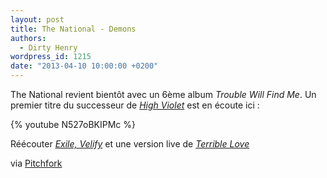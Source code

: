 ```yaml
---
layout: post
title: The National - Demons
authors:
  - Dirty Henry
wordpress_id: 1215
date: "2013-04-10 10:00:00 +0200"
---
```


The National revient bientôt avec un 6ème album _Trouble Will Find Me_. Un
premier titre du successeur de [_High Violet_](696) est en écoute ici :

{% youtube N527oBKIPMc %}

Réécouter [*Exile, Velify*](901) et une version live de [_Terrible Love_](788)

via
[Pitchfork](http://pitchfork.com/news/50230-listen-to-the-nationals-new-single-demons/)
